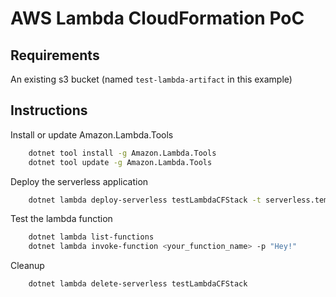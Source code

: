 # AWS Lambda CloudFormation PoC

## Requirements

An existing s3 bucket (named `test-lambda-artifact` in this example)

## Instructions

Install or update Amazon.Lambda.Tools

```bash
    dotnet tool install -g Amazon.Lambda.Tools
    dotnet tool update -g Amazon.Lambda.Tools
```

Deploy the serverless application

```bash
    dotnet lambda deploy-serverless testLambdaCFStack -t serverless.template -sb test-lambda-artifact -sp TestLambdaCF/
```

Test the lambda function

```bash
    dotnet lambda list-functions
    dotnet lambda invoke-function <your_function_name> -p "Hey!"
```

Cleanup

```bash
    dotnet lambda delete-serverless testLambdaCFStack
```

